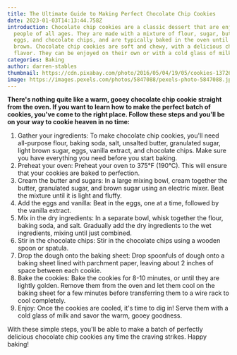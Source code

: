 ```yaml
---
title: The Ultimate Guide to Making Perfect Chocolate Chip Cookies
date: 2023-01-03T14:13:44.758Z
introduction: Chocolate chip cookies are a classic dessert that are enjoyed by
  people of all ages. They are made with a mixture of flour, sugar, butter,
  eggs, and chocolate chips, and are typically baked in the oven until golden
  brown. Chocolate chip cookies are soft and chewy, with a delicious chocolate
  flavor. They can be enjoyed on their own or with a cold glass of milk.
categories: Baking
author: darren-stables
thumbnail: https://cdn.pixabay.com/photo/2016/05/04/19/05/cookies-1372607__340.jpg
image: https://images.pexels.com/photos/5847088/pexels-photo-5847088.jpeg?auto=compress&cs=tinysrgb&w=1260&h=750&dpr=1
---
```

<!--StartFragment-->

**There's nothing quite like a warm, gooey chocolate chip cookie straight from the oven. If you want to learn how to make the perfect batch of cookies, you've come to the right place. Follow these steps and you'll be on your way to cookie heaven in no time:**

1. Gather your ingredients: To make chocolate chip cookies, you'll need all-purpose flour, baking soda, salt, unsalted butter, granulated sugar, light brown sugar, eggs, vanilla extract, and chocolate chips. Make sure you have everything you need before you start baking.
2. Preheat your oven: Preheat your oven to 375°F (190°C). This will ensure that your cookies are baked to perfection.
3. Cream the butter and sugars: In a large mixing bowl, cream together the butter, granulated sugar, and brown sugar using an electric mixer. Beat the mixture until it is light and fluffy.
4. Add the eggs and vanilla: Beat in the eggs, one at a time, followed by the vanilla extract.
5. Mix in the dry ingredients: In a separate bowl, whisk together the flour, baking soda, and salt. Gradually add the dry ingredients to the wet ingredients, mixing until just combined.
6. Stir in the chocolate chips: Stir in the chocolate chips using a wooden spoon or spatula.
7. Drop the dough onto the baking sheet: Drop spoonfuls of dough onto a baking sheet lined with parchment paper, leaving about 2 inches of space between each cookie.
8. Bake the cookies: Bake the cookies for 8-10 minutes, or until they are lightly golden. Remove them from the oven and let them cool on the baking sheet for a few minutes before transferring them to a wire rack to cool completely.
9. Enjoy: Once the cookies are cooled, it's time to dig in! Serve them with a cold glass of milk and savor the warm, gooey goodness.

With these simple steps, you'll be able to make a batch of perfectly delicious chocolate chip cookies any time the craving strikes. Happy baking!

<!--EndFragment-->